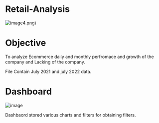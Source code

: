 # Retail-Analysis
![image](https://user-images.githubusercontent.com/111237089/210867829-91df542f-35b2-4127-87b8-5a0be552131d.png)4.png)

# Objective 
To analyze Ecommerce daily and monthly perfromace and growth of the company and Lacking of the company.
 
File Contain July 2021 and july 2022 data.


# Dashboard

![image](https://user-images.githubusercontent.com/111237089/210874365-1795afd4-da8c-4815-8522-182c2b10a80f.png)

Dashbaord stored various charts and filters for obtaining filters.
